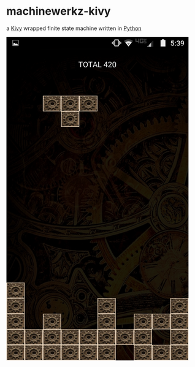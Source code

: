 # machinewerkz-kivy


a [Kivy](https://kivy.org)
wrapped finite state machine written in [Python](http://www.python.org)

![screenshot](screenshot-thumb.png)

